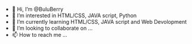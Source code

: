 - 👋 Hi, I’m @BuluBerry
- 👀 I’m interested in HTML/CSS, JAVA script, Python
- 🌱 I’m currently learning HTML/CSS, JAVA script and Web Devolopment
- 💞️ I’m looking to collaborate on ...
- 📫 How to reach me ...

<!---
BuluBerry/BuluBerry is a ✨ special ✨ repository because its `README.md` (this file) appears on your GitHub profile.
You can click the Preview link to take a look at your changes.
--->
